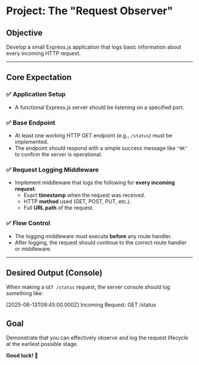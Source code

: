 # Project: The "Request Observer"

## Objective
Develop a small Express.js application that logs basic information about every incoming HTTP request.

---

## Core Expectation

### ✅ Application Setup
- A functional Express.js server should be listening on a specified port.

### ✅ Base Endpoint
- At least one working HTTP GET endpoint (e.g., `/status`) must be implemented.
- The endpoint should respond with a simple success message like `"OK"` to confirm the server is operational.

### ✅ Request Logging Middleware
- Implement middleware that logs the following for **every incoming request**:
  - Exact **timestamp** when the request was received.
  - HTTP **method** used (GET, POST, PUT, etc.).
  - Full **URL path** of the request.

### ✅ Flow Control
- The logging middleware must execute **before** any route handler.
- After logging, the request should continue to the correct route handler or middleware.

---

## Desired Output (Console)

When making a `GET /status` request, the server console should log something like:

[2025-06-13T09:45:00.000Z] Incoming Request: GET /status


## Goal

Demonstrate that you can effectively observe and log the request lifecycle at the earliest possible stage.

**Good luck! 🚀**